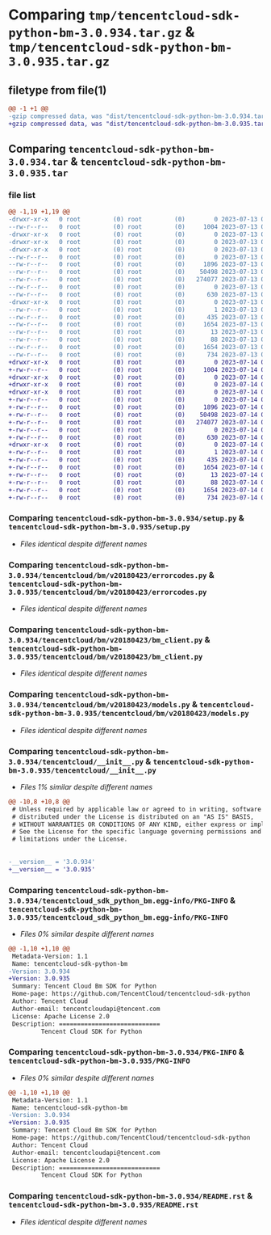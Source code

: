 # Comparing `tmp/tencentcloud-sdk-python-bm-3.0.934.tar.gz` & `tmp/tencentcloud-sdk-python-bm-3.0.935.tar.gz`

## filetype from file(1)

```diff
@@ -1 +1 @@
-gzip compressed data, was "dist/tencentcloud-sdk-python-bm-3.0.934.tar", last modified: Thu Jul 13 00:15:52 2023, max compression
+gzip compressed data, was "dist/tencentcloud-sdk-python-bm-3.0.935.tar", last modified: Fri Jul 14 00:17:31 2023, max compression
```

## Comparing `tencentcloud-sdk-python-bm-3.0.934.tar` & `tencentcloud-sdk-python-bm-3.0.935.tar`

### file list

```diff
@@ -1,19 +1,19 @@
-drwxr-xr-x   0 root         (0) root         (0)        0 2023-07-13 00:15:52.000000 tencentcloud-sdk-python-bm-3.0.934/
--rw-r--r--   0 root         (0) root         (0)     1004 2023-07-13 00:15:51.000000 tencentcloud-sdk-python-bm-3.0.934/setup.py
-drwxr-xr-x   0 root         (0) root         (0)        0 2023-07-13 00:15:52.000000 tencentcloud-sdk-python-bm-3.0.934/tencentcloud/
-drwxr-xr-x   0 root         (0) root         (0)        0 2023-07-13 00:15:52.000000 tencentcloud-sdk-python-bm-3.0.934/tencentcloud/bm/
-drwxr-xr-x   0 root         (0) root         (0)        0 2023-07-13 00:15:52.000000 tencentcloud-sdk-python-bm-3.0.934/tencentcloud/bm/v20180423/
--rw-r--r--   0 root         (0) root         (0)        0 2023-07-13 00:15:51.000000 tencentcloud-sdk-python-bm-3.0.934/tencentcloud/bm/v20180423/__init__.py
--rw-r--r--   0 root         (0) root         (0)     1896 2023-07-13 00:15:51.000000 tencentcloud-sdk-python-bm-3.0.934/tencentcloud/bm/v20180423/errorcodes.py
--rw-r--r--   0 root         (0) root         (0)    50498 2023-07-13 00:15:51.000000 tencentcloud-sdk-python-bm-3.0.934/tencentcloud/bm/v20180423/bm_client.py
--rw-r--r--   0 root         (0) root         (0)   274077 2023-07-13 00:15:51.000000 tencentcloud-sdk-python-bm-3.0.934/tencentcloud/bm/v20180423/models.py
--rw-r--r--   0 root         (0) root         (0)        0 2023-07-13 00:15:51.000000 tencentcloud-sdk-python-bm-3.0.934/tencentcloud/bm/__init__.py
--rw-r--r--   0 root         (0) root         (0)      630 2023-07-13 00:15:51.000000 tencentcloud-sdk-python-bm-3.0.934/tencentcloud/__init__.py
-drwxr-xr-x   0 root         (0) root         (0)        0 2023-07-13 00:15:52.000000 tencentcloud-sdk-python-bm-3.0.934/tencentcloud_sdk_python_bm.egg-info/
--rw-r--r--   0 root         (0) root         (0)        1 2023-07-13 00:15:51.000000 tencentcloud-sdk-python-bm-3.0.934/tencentcloud_sdk_python_bm.egg-info/dependency_links.txt
--rw-r--r--   0 root         (0) root         (0)      435 2023-07-13 00:15:52.000000 tencentcloud-sdk-python-bm-3.0.934/tencentcloud_sdk_python_bm.egg-info/SOURCES.txt
--rw-r--r--   0 root         (0) root         (0)     1654 2023-07-13 00:15:51.000000 tencentcloud-sdk-python-bm-3.0.934/tencentcloud_sdk_python_bm.egg-info/PKG-INFO
--rw-r--r--   0 root         (0) root         (0)       13 2023-07-13 00:15:51.000000 tencentcloud-sdk-python-bm-3.0.934/tencentcloud_sdk_python_bm.egg-info/top_level.txt
--rw-r--r--   0 root         (0) root         (0)       88 2023-07-13 00:15:52.000000 tencentcloud-sdk-python-bm-3.0.934/setup.cfg
--rw-r--r--   0 root         (0) root         (0)     1654 2023-07-13 00:15:52.000000 tencentcloud-sdk-python-bm-3.0.934/PKG-INFO
--rw-r--r--   0 root         (0) root         (0)      734 2023-07-13 00:15:51.000000 tencentcloud-sdk-python-bm-3.0.934/README.rst
+drwxr-xr-x   0 root         (0) root         (0)        0 2023-07-14 00:17:31.000000 tencentcloud-sdk-python-bm-3.0.935/
+-rw-r--r--   0 root         (0) root         (0)     1004 2023-07-14 00:17:31.000000 tencentcloud-sdk-python-bm-3.0.935/setup.py
+drwxr-xr-x   0 root         (0) root         (0)        0 2023-07-14 00:17:31.000000 tencentcloud-sdk-python-bm-3.0.935/tencentcloud/
+drwxr-xr-x   0 root         (0) root         (0)        0 2023-07-14 00:17:31.000000 tencentcloud-sdk-python-bm-3.0.935/tencentcloud/bm/
+drwxr-xr-x   0 root         (0) root         (0)        0 2023-07-14 00:17:31.000000 tencentcloud-sdk-python-bm-3.0.935/tencentcloud/bm/v20180423/
+-rw-r--r--   0 root         (0) root         (0)        0 2023-07-14 00:17:31.000000 tencentcloud-sdk-python-bm-3.0.935/tencentcloud/bm/v20180423/__init__.py
+-rw-r--r--   0 root         (0) root         (0)     1896 2023-07-14 00:17:31.000000 tencentcloud-sdk-python-bm-3.0.935/tencentcloud/bm/v20180423/errorcodes.py
+-rw-r--r--   0 root         (0) root         (0)    50498 2023-07-14 00:17:31.000000 tencentcloud-sdk-python-bm-3.0.935/tencentcloud/bm/v20180423/bm_client.py
+-rw-r--r--   0 root         (0) root         (0)   274077 2023-07-14 00:17:31.000000 tencentcloud-sdk-python-bm-3.0.935/tencentcloud/bm/v20180423/models.py
+-rw-r--r--   0 root         (0) root         (0)        0 2023-07-14 00:17:31.000000 tencentcloud-sdk-python-bm-3.0.935/tencentcloud/bm/__init__.py
+-rw-r--r--   0 root         (0) root         (0)      630 2023-07-14 00:17:31.000000 tencentcloud-sdk-python-bm-3.0.935/tencentcloud/__init__.py
+drwxr-xr-x   0 root         (0) root         (0)        0 2023-07-14 00:17:31.000000 tencentcloud-sdk-python-bm-3.0.935/tencentcloud_sdk_python_bm.egg-info/
+-rw-r--r--   0 root         (0) root         (0)        1 2023-07-14 00:17:31.000000 tencentcloud-sdk-python-bm-3.0.935/tencentcloud_sdk_python_bm.egg-info/dependency_links.txt
+-rw-r--r--   0 root         (0) root         (0)      435 2023-07-14 00:17:31.000000 tencentcloud-sdk-python-bm-3.0.935/tencentcloud_sdk_python_bm.egg-info/SOURCES.txt
+-rw-r--r--   0 root         (0) root         (0)     1654 2023-07-14 00:17:31.000000 tencentcloud-sdk-python-bm-3.0.935/tencentcloud_sdk_python_bm.egg-info/PKG-INFO
+-rw-r--r--   0 root         (0) root         (0)       13 2023-07-14 00:17:31.000000 tencentcloud-sdk-python-bm-3.0.935/tencentcloud_sdk_python_bm.egg-info/top_level.txt
+-rw-r--r--   0 root         (0) root         (0)       88 2023-07-14 00:17:31.000000 tencentcloud-sdk-python-bm-3.0.935/setup.cfg
+-rw-r--r--   0 root         (0) root         (0)     1654 2023-07-14 00:17:31.000000 tencentcloud-sdk-python-bm-3.0.935/PKG-INFO
+-rw-r--r--   0 root         (0) root         (0)      734 2023-07-14 00:17:31.000000 tencentcloud-sdk-python-bm-3.0.935/README.rst
```

### Comparing `tencentcloud-sdk-python-bm-3.0.934/setup.py` & `tencentcloud-sdk-python-bm-3.0.935/setup.py`

 * *Files identical despite different names*

### Comparing `tencentcloud-sdk-python-bm-3.0.934/tencentcloud/bm/v20180423/errorcodes.py` & `tencentcloud-sdk-python-bm-3.0.935/tencentcloud/bm/v20180423/errorcodes.py`

 * *Files identical despite different names*

### Comparing `tencentcloud-sdk-python-bm-3.0.934/tencentcloud/bm/v20180423/bm_client.py` & `tencentcloud-sdk-python-bm-3.0.935/tencentcloud/bm/v20180423/bm_client.py`

 * *Files identical despite different names*

### Comparing `tencentcloud-sdk-python-bm-3.0.934/tencentcloud/bm/v20180423/models.py` & `tencentcloud-sdk-python-bm-3.0.935/tencentcloud/bm/v20180423/models.py`

 * *Files identical despite different names*

### Comparing `tencentcloud-sdk-python-bm-3.0.934/tencentcloud/__init__.py` & `tencentcloud-sdk-python-bm-3.0.935/tencentcloud/__init__.py`

 * *Files 1% similar despite different names*

```diff
@@ -10,8 +10,8 @@
 # Unless required by applicable law or agreed to in writing, software
 # distributed under the License is distributed on an "AS IS" BASIS,
 # WITHOUT WARRANTIES OR CONDITIONS OF ANY KIND, either express or implied.
 # See the License for the specific language governing permissions and
 # limitations under the License.
 
 
-__version__ = '3.0.934'
+__version__ = '3.0.935'
```

### Comparing `tencentcloud-sdk-python-bm-3.0.934/tencentcloud_sdk_python_bm.egg-info/PKG-INFO` & `tencentcloud-sdk-python-bm-3.0.935/tencentcloud_sdk_python_bm.egg-info/PKG-INFO`

 * *Files 0% similar despite different names*

```diff
@@ -1,10 +1,10 @@
 Metadata-Version: 1.1
 Name: tencentcloud-sdk-python-bm
-Version: 3.0.934
+Version: 3.0.935
 Summary: Tencent Cloud Bm SDK for Python
 Home-page: https://github.com/TencentCloud/tencentcloud-sdk-python
 Author: Tencent Cloud
 Author-email: tencentcloudapi@tencent.com
 License: Apache License 2.0
 Description: ============================
         Tencent Cloud SDK for Python
```

### Comparing `tencentcloud-sdk-python-bm-3.0.934/PKG-INFO` & `tencentcloud-sdk-python-bm-3.0.935/PKG-INFO`

 * *Files 0% similar despite different names*

```diff
@@ -1,10 +1,10 @@
 Metadata-Version: 1.1
 Name: tencentcloud-sdk-python-bm
-Version: 3.0.934
+Version: 3.0.935
 Summary: Tencent Cloud Bm SDK for Python
 Home-page: https://github.com/TencentCloud/tencentcloud-sdk-python
 Author: Tencent Cloud
 Author-email: tencentcloudapi@tencent.com
 License: Apache License 2.0
 Description: ============================
         Tencent Cloud SDK for Python
```

### Comparing `tencentcloud-sdk-python-bm-3.0.934/README.rst` & `tencentcloud-sdk-python-bm-3.0.935/README.rst`

 * *Files identical despite different names*

